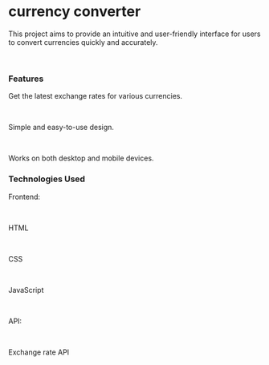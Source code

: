 <h1> currency converter</h1>
 <p>This project aims to provide an intuitive and user-friendly interface for users to convert currencies quickly and accurately.</p><br>
 <h3><b>Features</b></h3>
 <p>Get the latest exchange rates for various currencies.</p><br>
 <p>Simple and easy-to-use design.</p><br>
 <p>Works on both desktop and mobile devices.<p>
 <h3><b>Technologies Used</b></h3>
 <p>Frontend:</p><br>
 <p>HTML</p><br>
 <p>CSS</p><br>
 <p>JavaScript</p><br>
 <p>API:</p><br>
 <p>Exchange rate API</p><br> 
